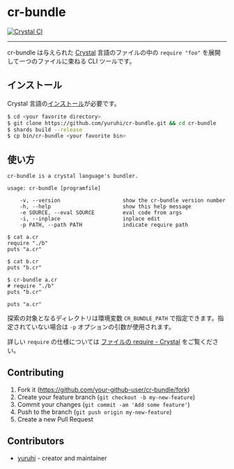 # cr-bundle

[![Crystal CI](https://github.com/yuruhi/cr-bundle/workflows/Crystal%20CI/badge.svg)](https://github.com/yuruhi/cr-bundle/actions?query=workflow%3A%22Crystal+CI%22)

---

cr-bundle は与えられた [Crystal](https://ja.crystal-lang.org/) 言語のファイルの中の `require "foo"` を展開して一つのファイルに束ねる CLI ツールです。

## インストール

Crystal 言語の[インストール](https://ja.crystal-lang.org/install/)が必要です。

```sh
$ cd <your favorite directory>
$ git clone https://github.com/yuruhi/cr-bundle.git && cd cr-bundle
$ shards build --release
$ cp bin/cr-bundle <your favorite bin>
```

## 使い方

```
cr-bundle is a crystal language's bundler.

usage: cr-bundle [programfile]

    -v, --version                    show the cr-bundle version number
    -h, --help                       show this help message
    -e SOURCE, --eval SOURCE         eval code from args
    -i, --inplace                    inplace edit
    -p PATH, --path PATH             indicate require path
```

```crystal
$ cat a.cr
require "./b"
puts "a.cr"

$ cat b.cr
puts "b.cr"

$ cr-bundle a.cr
# require "./b"
puts "b.cr"

puts "a.cr"
```

探索の対象となるディレクトリは環境変数 `CR_BUNDLE_PATH` で指定できます。指定されていない場合は `-p` オプションの引数が使用されます。

詳しい `require` の仕様については [ファイルの require - Crystal](https://ja.crystal-lang.org/reference/syntax_and_semantics/requiring_files.html) をご覧ください。

## Contributing

1. Fork it (<https://github.com/your-github-user/cr-bundle/fork>)
2. Create your feature branch (`git checkout -b my-new-feature`)
3. Commit your changes (`git commit -am 'Add some feature'`)
4. Push to the branch (`git push origin my-new-feature`)
5. Create a new Pull Request

## Contributors

-   [yuruhi](https://github.com/yuruhi) - creator and maintainer
